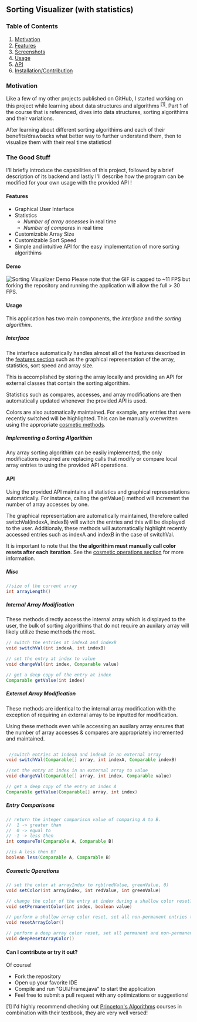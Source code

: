 ## Sorting Visualizer (with statistics)

### Table of Contents
1. [Motivation](#Motivation)
2. [Features](#Features)
3. [Screenshots](#Screenshots)
4. [Usage](#Usage)
5. [API](#API)
6. [Installation/Contribution](#Can-I-contribute-or-try-it-out)

### Motivation
Like a few of my other projects published on GitHub, I started working on this project while learning about data structures and algorithms <sup>[[1]](#1)</sup>. Part 1 of the course that is referenced, dives into data structures, sorting algorithims and their variations.

After learning about different sorting algorithims and each of their benefits/drawbacks what better way to further understand them, then to visualize them with their real time statistics!


### The Good Stuff
I'll briefly introduce the capabilities of this project, followed by a brief description of its backend and lastly I'll describe how the program can be modified for your own usage with the provided API !

#### Features
- Graphical User Interface
- Statistics 
   - _Number of array accesses_ in real time
   - _Number of compares_ in real time
- Customizable Array Size
- Customizable Sort Speed
- Simple and intuitive API for the easy implementation of more sorting algorithims



#### Demo
![Sorting Visualizer Demo](https://user-images.githubusercontent.com/61364811/103180041-f71e8e80-485f-11eb-8100-f5244bf5324d.gif)
Please note that the GIF is capped to ~11 FPS but forking the repository and running the application will allow the full > 30 FPS.

#### Usage
This application has two main components, the  _interface_ and the _sorting algorithim_.

##### Interface
The interface automatically handles almost all of the features described in the [features section](#Features) such as the graphical representation of the array, statistics, sort speed and array size. 

This is accomplished by storing the array locally and providing an API for external classes that contain the sorting algorithim.

Statistics such as compares, accesses, and array modifications are then automatically updated whenever the provided API is used.

Colors are also automatically maintained. For example,  any entries that were recently switched will be highlighted. This can be manually overwritten using the appropriate [cosmetic methods](#Cosmetic-Operations).

##### Implementing a Sorting Algorithim
Any array sorting algorithim can be easily implemented, the only modifications required are replacing calls that modify or compare local array entries to using the provided API operations. 


#### API
Using the provided API maintains all statistics and graphical representations automatically. For instance, calling the getValue() method will increment the number of array accesses by one.

The graphical representation are automatically maintained, therefore called switchVal(indexA, indexB) will switch the entries and this will be displayed to the user. Additionaly, these methods will automatically highlight recently accessed entries such as indexA and indexB in the case of switchVal. 

It is important to note that the **the algorithim must manually call color resets after each iteration**. See the [cosmetic operations section](#Cosmetic-Operations) for more information.

##### Misc
```java
//size of the current array 
int arrayLength()
```

##### Internal Array Modification
These methods directly access the internal array which is displayed to the user, the bulk of sorting algorithims that do not require an auxilary array will likely utilize these methods the most.

```java
// switch the entries at indexA and indexB
void switchVal(int indexA, int indexB)

// set the entry at index to value
void changeVal(int index, Comparable value)

// get a deep copy of the entry at index
Comparable getValue(int index)
```

##### External Array Modification
These methods are identical to the internal array modification with the exception of requiring an external array to be inputted for modification.

Using these methods even while accessing an auxilary array ensures that the number of array accesses & compares are appropriately incremented and maintained.
```java

 //switch entries at indexA and indexB in an external array 
void switchVal(Comparable[] array, int indexA, Comparable indexB)

//set the entry at index in an external array to value
void changeVal(Comparable[] array, int index, Comparable value)

// get a deep copy of the entry at index A
Comparable getValue(Comparable[] array, int index)
```

##### Entry Comparisons
```java
// return the integer comparison value of comparing A to B.
//  1 -> greater than
//  0 -> equal to
// -1 -> less then
int compareTo(Comparable A, Comparable B)

//is A less then B?
boolean less(Comparable A, Comparable B)
````

##### Cosmetic Operations
```java
// set the color at arrayIndex to rgb(redValue, greenValue, 0)
void setColor(int arrayIndex, int redValue, int greenValue) 

// change the color of the entry at index during a shallow color reset?
void setPermanentColor(int index, boolean value)

// perform a shallow array color reset, set all non-permanent entries to their default value rgb(0, 0, 0)
void resetArrayColor()

// perform a deep array color reset, set all permanent and non-permanent entries to their default value rgb(0, 0, 0)
void deepResetArrayColor()
```

#### Can I contribute or try it out?
Of course!  
* Fork the repository
* Open up your favorite IDE 
* Compile and run "GUIJFrame.java" to start the application
* Feel free to submit a pull request with any optimizations or suggestions!

<a id="1">[1]</a> I'd highly recommend checking out [Princeton's Algorithms](https://www.coursera.org/learn/algorithms-part1) courses in combination with their textbook, they are very well versed! 
